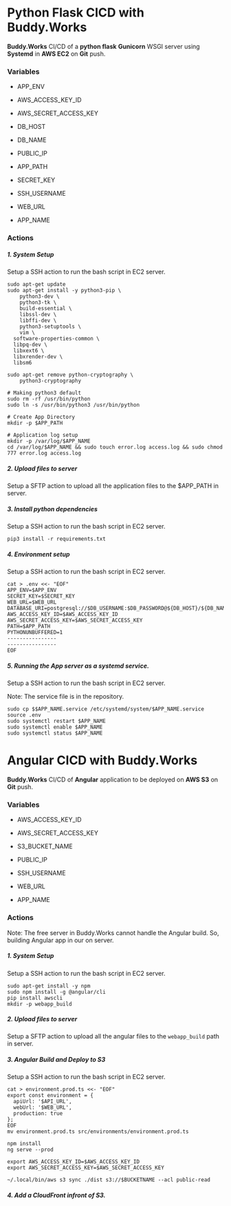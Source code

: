 # Python Flask CICD with Buddy.Works

**Buddy.Works** CI/CD of a **python flask** **Gunicorn** WSGI server using **Systemd** in **AWS EC2** on **Git** push.

### Variables

- APP_ENV

- AWS_ACCESS_KEY_ID

- AWS_SECRET_ACCESS_KEY

- DB_HOST

- DB_NAME

- PUBLIC_IP

- APP_PATH

- SECRET_KEY

- SSH_USERNAME

- WEB_URL

- APP_NAME



### Actions

##### 1. System Setup

Setup a SSH action to run the bash script in EC2 server.

```
sudo apt-get update
sudo apt-get install -y python3-pip \
	python3-dev \
	python3-tk \
	build-essential \
	libssl-dev \
	libffi-dev \
	python3-setuptools \
	vim \
  software-properties-common \
  libpq-dev \
  libxext6 \
  libxrender-dev \
  libsm6
    
sudo apt-get remove python-cryptography \
	python3-cryptography

# Making python3 default
sudo rm -rf /usr/bin/python
sudo ln -s /usr/bin/python3 /usr/bin/python

# Create App Directory
mkdir -p $APP_PATH

# Application log setup
mkdir -p /var/log/$APP_NAME
cd /var/log/$APP_NAME && sudo touch error.log access.log && sudo chmod 777 error.log access.log
```

##### 2. Upload files to server

Setup a SFTP action to upload all the application files to the $APP_PATH in server.

##### 3. Install python dependencies

Setup a SSH action to run the bash script in EC2 server.
```
pip3 install -r requirements.txt
```

##### 4. Environment setup

Setup a SSH action to run the bash script in EC2 server.

```
cat > .env <<- "EOF"
APP_ENV=$APP_ENV
SECRET_KEY=$SECRET_KEY
WEB_URL=$WEB_URL
DATABASE_URI=postgresql://$DB_USERNAME:$DB_PASSWORD@${DB_HOST}/${DB_NAME}
AWS_ACCESS_KEY_ID=$AWS_ACCESS_KEY_ID
AWS_SECRET_ACCESS_KEY=$AWS_SECRET_ACCESS_KEY
PATH=$APP_PATH
PYTHONUNBUFFERED=1
----------------
----------------
EOF
```

##### 5. Running the App server as a systemd service.

Setup a SSH action to run the bash script in EC2 server.

Note: The service file is in the repository.
```
sudo cp $$APP_NAME.service /etc/systemd/system/$APP_NAME.service
source .env
sudo systemctl restart $APP_NAME
sudo systemctl enable $APP_NAME
sudo systemctl status $APP_NAME
```

# Angular CICD with Buddy.Works

**Buddy.Works** CI/CD of **Angular** application to be deployed on **AWS S3** on **Git** push.

### Variables

- AWS_ACCESS_KEY_ID

- AWS_SECRET_ACCESS_KEY

- S3_BUCKET_NAME

- PUBLIC_IP

- SSH_USERNAME

- WEB_URL

- APP_NAME


### Actions

Note: The free server in Buddy.Works cannot handle the Angular build. So, building Angular app in our on server.
##### 1. System Setup

Setup a SSH action to run the bash script in EC2 server.
 
```
sudo apt-get install -y npm
sudo npm install -g @angular/cli
pip install awscli
mkdir -p webapp_build
```

##### 2. Upload files to server

Setup a SFTP action to upload all the angular files to the `webapp_build` path in server.

##### 3. Angular Build and Deploy to S3

Setup a SSH action to run the bash script in EC2 server.

```
cat > environment.prod.ts <<- "EOF"
export const environment = {
  apiUrl: '$API_URL',
  webUrl: '$WEB_URL',
  production: true
};
EOF
mv environment.prod.ts src/environments/environment.prod.ts

npm install
ng serve --prod

export AWS_ACCESS_KEY_ID=$AWS_ACCESS_KEY_ID
export AWS_SECRET_ACCESS_KEY=$AWS_SECRET_ACCESS_KEY

~/.local/bin/aws s3 sync ./dist s3://$BUCKETNAME --acl public-read
```

##### 4. Add a CloudFront infront of S3. 
